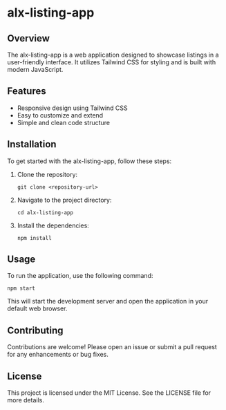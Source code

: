 # alx-listing-app

## Overview
The alx-listing-app is a web application designed to showcase listings in a user-friendly interface. It utilizes Tailwind CSS for styling and is built with modern JavaScript.

## Features
- Responsive design using Tailwind CSS
- Easy to customize and extend
- Simple and clean code structure

## Installation

To get started with the alx-listing-app, follow these steps:

1. Clone the repository:
   ```
   git clone <repository-url>
   ```

2. Navigate to the project directory:
   ```
   cd alx-listing-app
   ```

3. Install the dependencies:
   ```
   npm install
   ```

## Usage

To run the application, use the following command:
```
npm start
```

This will start the development server and open the application in your default web browser.

## Contributing

Contributions are welcome! Please open an issue or submit a pull request for any enhancements or bug fixes.

## License

This project is licensed under the MIT License. See the LICENSE file for more details.